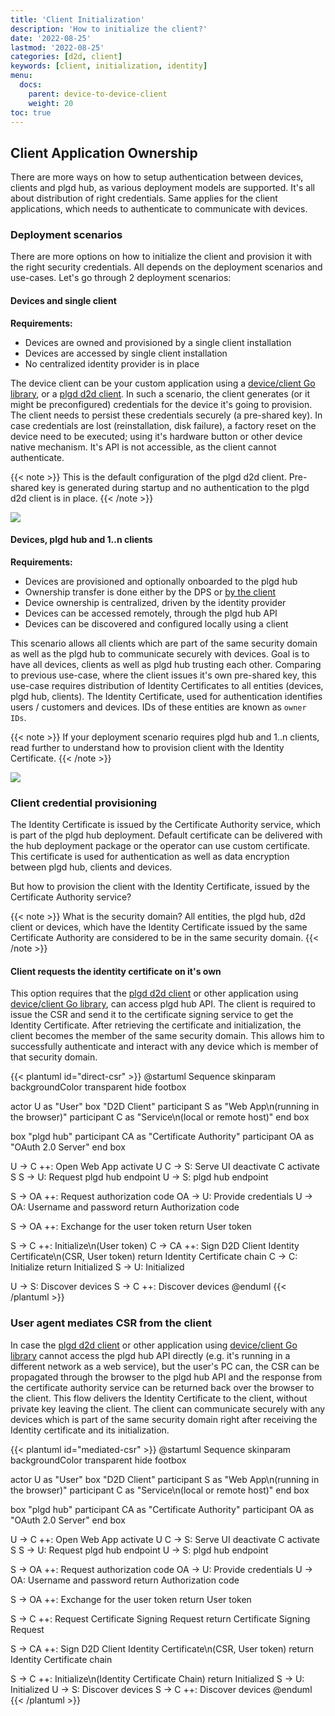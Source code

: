 ```yaml
---
title: 'Client Initialization'
description: 'How to initialize the client?'
date: '2022-08-25'
lastmod: '2022-08-25'
categories: [d2d, client]
keywords: [client, initialization, identity]
menu:
  docs:
    parent: device-to-device-client
    weight: 20
toc: true
---
```


## Client Application Ownership

There are more ways on how to setup authentication between devices, clients and plgd hub, as various deployment models are supported. It's all about distribution of right credentials. Same applies for the client applications, which needs to authenticate to communicate with devices.

### Deployment scenarios

There are more options on how to initialize the client and provision it with the right security credentials. All depends on the deployment scenarios and use-cases. Let's go through 2 deployment scenarios:

#### Devices and single client

**Requirements:**

- Devices are owned and provisioned by a single client installation
- Devices are accessed by single client installation
- No centralized identity provider is in place

The device client can be your custom application using a [device/client Go library](https://github.com/plgd-dev/device/tree/main/client), or a [plgd d2d client](https://github.com/plgd-dev/client-application). In such a scenario, the client generates (or it might be preconfigured) credentials for the device it's going to provision. The client needs to persist these credentials securely (a pre-shared key). In case credentials are lost (reinstallation, disk failure), a factory reset on the device need to be executed; using it's hardware button or other device native mechanism. It's API is not accessible, as the client cannot authenticate.

{{< note >}}
This is the default configuration of the plgd d2d client. Pre-shared key is generated during startup and no authentication to the plgd d2d client is in place.
{{< /note >}}

![](../static/device-client.drawio.svg)

#### Devices, plgd hub and 1..n clients

**Requirements:**

- Devices are provisioned and optionally onboarded to the plgd hub
- Ownership transfer is done either by the DPS or [by the client](../ownership-transfer)
- Device ownership is centralized, driven by the identity provider
- Devices can be accessed remotely, through the plgd hub API
- Devices can be discovered and configured locally using a client

This scenario allows all clients which are part of the same security domain as well as the plgd hub to communicate securely with devices. Goal is to have all devices, clients as well as plgd hub trusting each other. Comparing to previous use-case, where the client issues it's own pre-shared key, this use-case requires distribution of Identity Certificates to all entities (devices, plgd hub, clients). The Identity Certificate, used for authentication identifies users / customers and devices. IDs of these entities are known as `owner IDs`.

{{< note >}}
If your deployment scenario requires plgd hub and 1..n clients, read further to understand how to provision client with the Identity Certificate.
{{< /note >}}

![](../static/device-hub-client-cert.drawio.svg)

### Client credential provisioning

The Identity Certificate is issued by the Certificate Authority service, which is part of the plgd hub deployment. Default certificate can be delivered with the hub deployment package or the operator can use custom certificate. This certificate is used for authentication as well as data encryption between plgd hub, clients and devices.

But how to provision the client with the Identity Certificate, issued by the Certificate Authority service?

{{< note >}}
What is the security domain? All entities, the plgd hub, d2d client or devices, which have the Identity Certificate issued by the same Certificate Authority are considered to be in the same security domain.
{{< /note >}}

#### Client requests the identity certificate on it's own

This option requires that the [plgd d2d client](https://github.com/plgd-dev/client-application) or other application using [device/client Go library](https://github.com/plgd-dev/device/tree/main/client), can access plgd hub API. The client is required to issue the CSR and send it to the certificate signing service to get the Identity Certificate. After retrieving the certificate and initialization, the client becomes the member of the same security domain. This allows him to successfully authenticate and interact with any device which is member of that security domain.

{{< plantuml id="direct-csr" >}}
@startuml Sequence
skinparam backgroundColor transparent
hide footbox

actor U as "User"
box "D2D Client"
participant S as "Web App\n(running in the browser)"
participant C as "Service\n(local or remote host)"
end box

box "plgd hub"
participant CA as "Certificate Authority"
participant OA as "OAuth 2.0 Server"
end box

U -> C ++: Open Web App
activate U
C -> S: Serve UI
deactivate C
activate S
S -> U: Request plgd hub endpoint
U -> S: plgd hub endpoint

S -> OA ++: Request authorization code
OA -> U: Provide credentials
U -> OA: Username and password
return Authorization code

S -> OA ++: Exchange for the user token
return User token

S -> C ++: Initialize\n(User token)
C -> CA ++: Sign D2D Client Identity Certificate\n(CSR, User token)
return Identity Certificate chain
C -> C: Initialize
return Initialized
S -> U: Initialized

U -> S: Discover devices
S -> C ++: Discover devices
@enduml
{{< /plantuml >}}

### User agent mediates CSR from the client

In case the [plgd d2d client](https://github.com/plgd-dev/client-application) or other application using [device/client Go library](https://github.com/plgd-dev/device/tree/main/client) cannot access the plgd hub API directly (e.g. it's running in a different network as a web service), but the user's PC can, the CSR can be propagated through the browser to the plgd hub API and the response from the certificate authority service can be returned back over the browser to the client. This flow delivers the Identity Certificate to the client, without private key leaving the client. The client can communicate securely with any devices which is part of the same security domain right after receiving the Identity certificate and its initialization.

{{< plantuml id="mediated-csr" >}}
@startuml Sequence
skinparam backgroundColor transparent
hide footbox

actor U as "User"
box "D2D Client"
participant S as "Web App\n(running in the browser)"
participant C as "Service\n(local or remote host)"
end box

box "plgd hub"
participant CA as "Certificate Authority"
participant OA as "OAuth 2.0 Server"
end box

U -> C ++: Open Web App
activate U
C -> S: Serve UI
deactivate C
activate S
S -> U: Request plgd hub endpoint
U -> S: plgd hub endpoint

S -> OA ++: Request authorization code
OA -> U: Provide credentials
U -> OA: Username and password
return Authorization code

S -> OA ++: Exchange for the user token
return User token

S -> C ++: Request Certificate Signing Request
return Certificate Signing Request

S -> CA ++: Sign D2D Client Identity Certificate\n(CSR, User token)
return Identity Certificate chain

S -> C ++: Initialize\n(Identity Certificate Chain)
return Initialized
S -> U: Initialized
U -> S: Discover devices
S -> C ++: Discover devices
@enduml
{{< /plantuml >}}